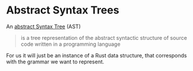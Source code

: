 # Abstract Syntax Trees
An [abstract Syntax Tree](https://en.wikipedia.org/wiki/Abstract_syntax_tree)
(AST)

> is a tree representation of the abstract syntactic structure of source code
> written in a programming language 

For us it will just be an instance of a Rust data structure, that corresponds
with the grammar we want to represent.
